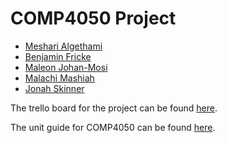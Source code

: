 # COMP4050 Project
- [Meshari Algethami](https://www.linkedin.com/in/meshari-algethami-6076671b3/)
- [Benjamin Fricke](https://www.linkedin.com/in/ben-fricke/)
- [Maleon Johan-Mosi](https://www.linkedin.com/in/leon-jm/)
- [Malachi Mashiah](https://www.linkedin.com/in/malachi-mashiah/)
- [Jonah Skinner](https://www.linkedin.com/in/jonah-skinner/)

The trello board for the project can be found [here](https://trello.com/b/40TmiuF2/4050-project).

The unit guide for COMP4050 can be found [here](https://unitguides.mq.edu.au/unit_offerings/129584/unit_guide).
